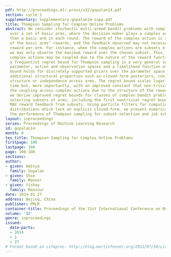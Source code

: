 ```yaml
---
pdf: http://proceedings.mlr.press/v32/gopalan14.pdf
section: cycle-1
supplementary: Supplementary:gopalan14-supp.pdf
title: Thompson Sampling for Complex Online Problems
abstract: We consider stochastic multi-armed bandit problems with complex actions
  over a set of basic arms, where the decision maker plays a complex action rather
  than a basic arm in each round. The reward of the complex action is some function
  of the basic arms’ rewards, and the feedback observed may not necessarily be the
  reward per-arm. For instance, when the complex actions are subsets of the arms,
  we may only observe the maximum reward over the chosen subset. Thus, feedback across
  complex actions may be coupled due to the nature of the reward function. We prove
  a frequentist regret bound for Thompson sampling in a very general setting involving
  parameter, action and observation spaces and a likelihood function over them. The
  bound holds for discretely-supported priors over the parameter space and without
  additional structural properties such as closed-form posteriors, conjugate prior
  structure or independence across arms. The regret bound scales logarithmically with
  time but, more importantly, with an improved constant that non-trivially captures
  the coupling across complex actions due to the structure of the rewards. As applications,
  we derive improved regret bounds for classes of complex bandit problems involving
  selecting subsets of arms, including the first nontrivial regret bounds for nonlinear
  MAX reward feedback from subsets. Using particle filters for computing posterior
  distributions which lack an explicit closed-form, we present numerical results for
  the performance of Thompson sampling for subset-selection and job scheduling problems.
layout: inproceedings
series: Proceedings of Machine Learning Research
id: gopalan14
month: 0
tex_title: Thompson Sampling for Complex Online Problems
firstpage: 100
lastpage: 108
page: 100-108
sections: 
author:
- given: Aditya
  family: Gopalan
- given: Shie
  family: Mannor
- given: Yishay
  family: Mansour
date: 2014-01-27
address: Bejing, China
publisher: PMLR
container-title: Proceedings of the 31st International Conference on Machine Learning
volume: '32'
genre: inproceedings
issued:
  date-parts:
  - 2014
  - 1
  - 27
# Format based on citeproc: http://blog.martinfenner.org/2013/07/30/citeproc-yaml-for-bibliographies/
---
```

